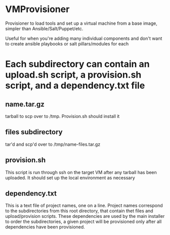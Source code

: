 # VMProvisioner
Provisioner to load tools and set up a virtual machine from a base image, simpler than Ansible/Salt/Puppet/etc.

Useful for when you're adding many individual components and don't want to create ansible playbooks or salt pillars/modules for each

# Each subdirectory can contain an upload.sh script, a provision.sh script, and a dependency.txt file

## name.tar.gz
tarball to scp over to /tmp.  Provision.sh should install it

## files subdirectory
tar'd and scp'd over to /tmp/name-files.tar.gz

## provision.sh
This script is run through ssh on the target VM after any tarball has been uploaded.  It should set up the local environment as necessary

## dependency.txt
This is a text file of project names, one on a line.  Project names correspond to the subdirectories from this root directory, that contain thet files and upload/provision scripts.  These dependencies are used by the main installer to order the subdirectories, a given project will be provisioned only after all dependencies have been provisioned.
